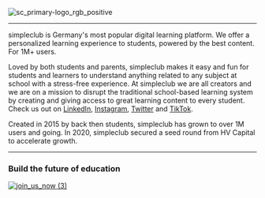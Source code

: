 ![sc_primary-logo_rgb_positive](https://user-images.githubusercontent.com/19204050/133337528-4d231761-ed2a-467f-bf65-564969641386.png)

---

simpleclub is Germany's most popular digital learning platform. We offer a personalized learning experience to students, powered by the best content. For 1M+ users. 

Loved by both students and parents, simpleclub makes it easy and fun for students and learners to understand anything related to any subject at school with a stress-free experience. At simpleclub we are all creators and we are on a mission to disrupt the traditional school-based learning system by creating and giving access to great learning content to every student.  
Check us out on [LinkedIn](https://de.linkedin.com/company/simpleclub), [Instagram](https://www.instagram.com/simpleclub), [Twitter](https://twitter.com/simpleclub) and [TikTok](https://www.tiktok.com/@simpleclub.de).

Created in 2015 by back then students, simpleclub has grown to over 1M users and going. In 2020, simpleclub secured a seed round from HV Capital to accelerate growth. 

--- 

### Build the future of education

[![join_us_now (3)](https://user-images.githubusercontent.com/10195482/141217890-a46cace7-dd31-4068-9808-8fb5d7aa9ab0.png)](https://simpleclub.com/careers)
